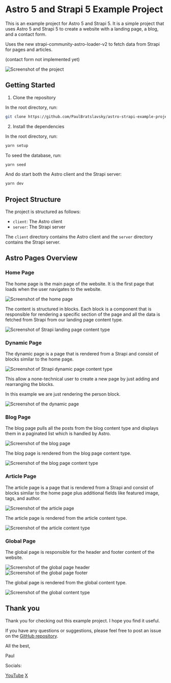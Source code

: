# Astro 5 and Strapi 5 Example Project

This is an example project for Astro 5 and Strapi 5. It is a simple project that uses Astro 5 and Strapi 5 to create a website with a landing page, a blog, and a contact form.

Uses the new strapi-community-astro-loader-v2 to fetch data from Strapi for pages and articles.

(contact form not implemented yet)

![Screenshot of the project](./img/0-intro.gif)

## Getting Started

1. Clone the repository

In the root directory, run:

```bash
git clone https://github.com/PaulBratslavsky/astro-strapi-example-project.git
```

2. Install the dependencies

In the root directory, run:

```bash
yarn setup
```

To seed the database, run:

```bash
yarn seed
```


And do start both the Astro client and the Strapi server:

```bash
yarn dev
```

## Project Structure

The project is structured as follows:

- `client`: The Astro client
- `server`: The Strapi server

The `client` directory contains the Astro client and the `server` directory contains the Strapi server.



## Astro Pages Overview

### Home Page

The home page is the main page of the website. It is the first page that loads when the user navigates to the website.

![Screenshot of the home page](./img/001-astro-client-hero.png)

The content is structured in blocks. Each block is a component that is responsible for rendering a specific section of the page and all the data is fetched from Strapi from our landing page content type.

![Screenshot of Strapi landing page content type](./img/002-strapi-server-hero.png)


### Dynamic Page 
The dynamic page is a page that is rendered from a Strapi and consist of blocks similar to the home page. 

![Screenshot of Strapi dynamic page content type](./img/003-strapi-client-dynamic-page.png)

This allow a none-technical user to create a new page by just adding and rearranging the blocks.

In this example we are just rendering the person block.

![Screenshot of the dynamic page](./img/004-astro-server-dynamic-page.png)

### Blog Page

The blog page pulls all the posts from the blog content type and displays them in a paginated list which is handled by Astro.

![Screenshot of the blog page](./img/005-astro-client-blog.png)

The blog page is rendered from the blog page content type.

![Screenshot of the blog page content type](./img/006-strapi-server-blog-page.png)

### Article Page

The article page is a page that is rendered from a Strapi and consist of blocks similar to the home page plus additional fields like featured image, tags, and author.

![Screenshot of the article page](./img/007-strapi-client-article-page.png)

The article page is rendered from the article content type.

![Screenshot of the article content type](./img/008-strapi-server-article-page.png)


### Global Page

The global page is responsible for the header and footer content of the website.

![Screenshot of the global page header](./img/009-strapi-client-global-page-header.png)
![Screenshot of the global page footer](./img/010-strapi-client-global-page-footer.png)

The global page is rendered from the global content type.

![Screenshot of the global content type](./img/011-strapi-server-global-page.png)

## Thank you

Thank you for checking out this example project. I hope you find it useful.

If you have any questions or suggestions, please feel free to post an issue on the [GitHub repository](https://github.com/PaulBratslavsky/astro-strapi-example-project).

All the best,

Paul 

Socials:

[YouTube](https://www.youtube.com/@CodingAfterThirty)
[X](https://x.com/codingthirty)
